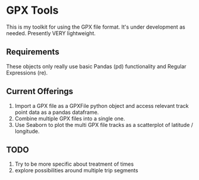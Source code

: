 # GPX Tools

This is my toolkit for using the GPX file format. It's under development as needed. Presently VERY lightweight.

## Requirements

These objects only really use basic Pandas (pd) functionality  and Regular Expressions (re).

## Current Offerings

1. Import a GPX file as a GPXFile python object and access relevant track point data as a pandas dataframe.
2. Combine multiple GPX files into a single one.
3. Use Seaborn to plot the multi GPX file tracks as a scatterplot of latitude / longitude.

## TODO

1. Try to be more specific about treatment of times
2. explore possibilities around multiple trip segments
